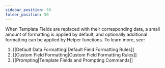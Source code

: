 ```yaml
---
sidebar_position: 50
folder_position: 50
---
```


When Template Fields are replaced with their corresponding data, a small amount of formatting is applied by default, and optionally additional formatting can be applied by Helper functions. To learn more, see:

1. [[Default Data Formatting|Default Field Formatting Rules]]
2. [[Custom Field Formatting|Custom Field Formatting Rules]]
3. [[Prompting|Template Fields and Prompting Commands]]
